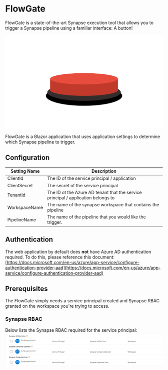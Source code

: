 # FlowGate

FlowGate is a state-of-the-art Synapse execution tool that allows you to trigger a Synapse pipeline using a familiar interface: A button!

<img src="Images/FlowGate.png"/>

FlowGate is a Blazor application that uses application settings to determine which Synapse pipeline to trigger. 

## Configuration

| Setting Name | Description |
|--------------|-------------|
| ClientId | The ID of the service principal / application | 
| ClientSecret | The secret of the service principal | 
| TenantId | The ID ot the Azure AD tenant that the service principal / application belongs to | 
| WorkspaceName | The name of the synapse workspace that contains the pipeline | 
| PipelineName | The name of the pipeline that you would like the trigger. |

## Authentication
The web application by default does **not** have Azure AD authentication required. 
To do this, please reference this document: [https://docs.microsoft.com/en-us/azure/app-service/configure-authentication-provider-aad](https://docs.microsoft.com/en-us/azure/app-service/configure-authentication-provider-aad)

## Prerequisites

The FlowGate simply needs a service principal created and Synapse RBAC granted on the workspace you're trying to access. 

### Synapse RBAC
 
Below lists the Synapse RBAC required for the service principal:
<img src="Images/SynapseRBAC.png"/>

